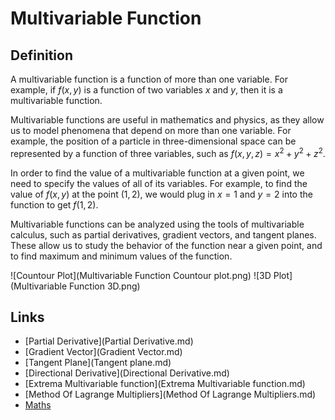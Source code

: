# Multivariable Function

## Definition

A multivariable function is a function of more than one variable. For example, if $f(x,y)$ is a function of two variables $x$ and $y$, then it is a multivariable function.

Multivariable functions are useful in mathematics and physics, as they allow us to model phenomena that depend on more than one variable. For example, the position of a particle in three-dimensional space can be represented by a function of three variables, such as $f(x,y,z) = x^2 + y^2 + z^2$.

In order to find the value of a multivariable function at a given point, we need to specify the values of all of its variables. For example, to find the value of $f(x,y)$ at the point $(1,2)$, we would plug in $x = 1$ and $y = 2$ into the function to get $f(1,2)$.

Multivariable functions can be analyzed using the tools of multivariable calculus, such as partial derivatives, gradient vectors, and tangent planes. These allow us to study the behavior of the function near a given point, and to find maximum and minimum values of the function.

![Countour Plot](Multivariable Function Countour plot.png)
![3D Plot](Multivariable Function 3D.png)

## Links
- [Partial Derivative](Partial Derivative.md)
- [Gradient Vector](Gradient Vector.md)
- [Tangent Plane](Tangent plane.md)
- [Directional Derivative](Directional Derivative.md)
- [Extrema Multivariable function](Extrema Multivariable function.md)
- [Method Of Lagrange Multipliers](Method Of Lagrange Multipliers.md)
- [Maths](Maths.md)
